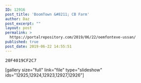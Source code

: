 ```yaml
---
ID: 12916
post_title: 'BoomTown &#8211; CB Farm'
author: Daz
post_excerpt: ""
layout: post
permalink: >
  https://portalrepository.com/2019/06/22/oemfonteve-ussan/
published: true
post_date: 2019-06-22 14:55:51
---
```

<pre>20F4019CF2C7
</pre>
[gallery size="full" link="file" type="slideshow" ids="12925,12924,12923,12927,12926"]